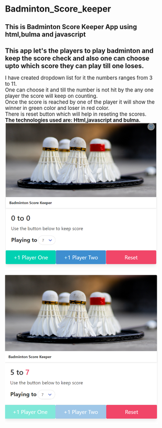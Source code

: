 # Badminton_Score_keeper

## This is Badminton Score Keeper App using html,bulma and javascript <br/>
## This app let's the players to play badminton and keep the score check and also one can choose upto which score they can play till one loses.

<big>I have created dropdown list for it the numbers ranges from 3 to 11.<br/>
One can choose it and till the number is not hit by the any one player the score will keep on counting. <br/>
Once the score is reached by one of the player it will show the winner in green color and loser in red color. <br />
There is reset button which will help in reseting the scores.<br/>
<b>The technologies used are: Html,javascript and bulma.</b><br/>
<img src="snap1.png"><br/>
<img src="snap2.png"><br/>
</big>
